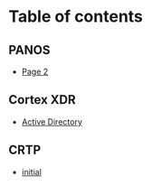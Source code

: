 # Table of contents

## PANOS

* [Page 2](README.md)

## Cortex XDR

* [Active Directory](cortex-xdr/active-directory.md)

## CRTP

* [initial](crtp/initial.md)
